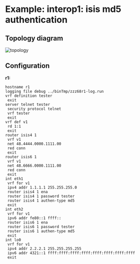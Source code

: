 # Example: interop1: isis md5 authentication

## **Topology diagram**

![topology](/img/intop1-isis15.tst.png)

## **Configuration**

**r1:**
```
hostname r1
logging file debug ../binTmp/zzz68r1-log.run
vrf definition tester
 exit
server telnet tester
 security protocol telnet
 vrf tester
 exit
vrf def v1
 rd 1:1
 exit
router isis4 1
 vrf v1
 net 48.4444.0000.1111.00
 red conn
 exit
router isis6 1
 vrf v1
 net 48.6666.0000.1111.00
 red conn
 exit
int eth1
 vrf for v1
 ipv4 addr 1.1.1.1 255.255.255.0
 router isis4 1 ena
 router isis4 1 password tester
 router isis4 1 authen-type md5
 exit
int eth2
 vrf for v1
 ipv6 addr fe80::1 ffff::
 router isis6 1 ena
 router isis6 1 password tester
 router isis6 1 authen-type md5
 exit
int lo0
 vrf for v1
 ipv4 addr 2.2.2.1 255.255.255.255
 ipv6 addr 4321::1 ffff:ffff:ffff:ffff:ffff:ffff:ffff:ffff
 exit
```
